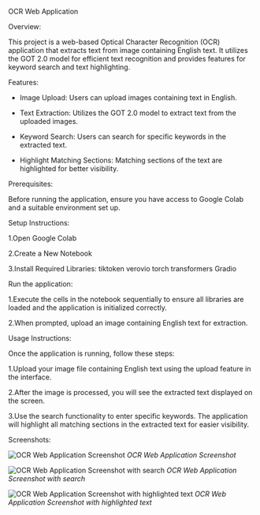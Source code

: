 OCR Web Application

Overview:

This project is a web-based Optical Character Recognition (OCR) application that extracts text from image containing English text. It utilizes the GOT 2.0 model for efficient text recognition and provides features for keyword search and text highlighting.

Features:

* Image Upload: Users can upload images containing text in English.

* Text Extraction: Utilizes the GOT 2.0 model to extract text from the uploaded images.

* Keyword Search: Users can search for specific keywords in the extracted text.

* Highlight Matching Sections: Matching sections of the text are highlighted for better visibility.

Prerequisites:

Before running the application, ensure you have access to Google Colab and a suitable environment set up.

Setup Instructions:

1.Open Google Colab

2.Create a New Notebook

3.Install Required Libraries:
tiktoken
verovio
torch
transformers
Gradio

Run the application:

1.Execute the cells in the notebook sequentially to ensure all libraries are loaded and the application is initialized correctly.

2.When prompted, upload an image containing English text for extraction.

Usage Instructions:

Once the application is running, follow these steps:

1.Upload your image file containing English text using the upload feature in the interface.

2.After the image is processed, you will see the extracted text displayed on the screen.

3.Use the search functionality to enter specific keywords. The application will highlight all matching sections in the extracted text for easier visibility.



Screenshots:


![OCR Web Application Screenshot](https://github.com/user-attachments/assets/5af440fd-b8c5-443a-8caf-0ecfa2211854)
*OCR Web Application Screenshot*

![OCR Web Application Screenshot with search](https://github.com/user-attachments/assets/3ab84721-141e-4971-a7b1-860171fe5f5d)
*OCR Web Application Screenshot with search*

![OCR Web Application Screenshot with highlighted text](https://github.com/user-attachments/assets/b93e077e-9d89-4958-a0d2-9e8c439a5367)
*OCR Web Application Screenshot with highlighted text*

